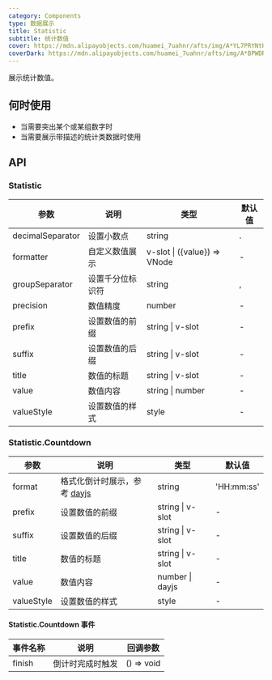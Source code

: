 ```yaml
---
category: Components
type: 数据展示
title: Statistic
subtitle: 统计数值
cover: https://mdn.alipayobjects.com/huamei_7uahnr/afts/img/A*YL7PRYNtH-4AAAAAAAAAAAAADrJ8AQ/original
coverDark: https://mdn.alipayobjects.com/huamei_7uahnr/afts/img/A*BPWDRbSYxJ4AAAAAAAAAAAAADrJ8AQ/original
---
```


展示统计数值。

## 何时使用

- 当需要突出某个或某组数字时
- 当需要展示带描述的统计类数据时使用

## API

### Statistic

| 参数             | 说明             | 类型                         | 默认值 |
| ---------------- | ---------------- | ---------------------------- | ------ |
| decimalSeparator | 设置小数点       | string                       | .      |
| formatter        | 自定义数值展示   | v-slot \| ({value}) => VNode | -      |
| groupSeparator   | 设置千分位标识符 | string                       | ,      |
| precision        | 数值精度         | number                       | -      |
| prefix           | 设置数值的前缀   | string \| v-slot             | -      |
| suffix           | 设置数值的后缀   | string \| v-slot             | -      |
| title            | 数值的标题       | string \| v-slot             | -      |
| value            | 数值内容         | string \| number             | -      |
| valueStyle       | 设置数值的样式   | style                        | -      |

### Statistic.Countdown

| 参数       | 说明                                                | 类型             | 默认值     |
| ---------- | --------------------------------------------------- | ---------------- | ---------- |
| format     | 格式化倒计时展示，参考 [dayjs](https://day.js.org/) | string           | 'HH:mm:ss' |
| prefix     | 设置数值的前缀                                      | string \| v-slot | -          |
| suffix     | 设置数值的后缀                                      | string \| v-slot | -          |
| title      | 数值的标题                                          | string \| v-slot | -          |
| value      | 数值内容                                            | number \| dayjs  | -          |
| valueStyle | 设置数值的样式                                      | style            | -          |

#### Statistic.Countdown 事件

| 事件名称 | 说明             | 回调参数   |
| -------- | ---------------- | ---------- |
| finish   | 倒计时完成时触发 | () => void |
